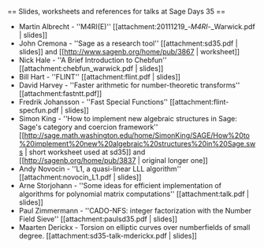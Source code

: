 == Slides, worksheets and references for talks at Sage Days 35 ==

 * Martin Albrecht - ''M4RI(E)'' [[attachment:20111219_-_M4RI_-_Warwick.pdf | slides]]
 * John Cremona - ''Sage as a research tool'' [[attachment:sd35.pdf | slides]] and [[http://www.sagenb.org/home/pub/3867 | worksheet]]
 * Nick Hale - ''A Brief Introduction to Chebfun'' [[attachment:chebfun_warwick.pdf | slides]]
 * Bill Hart - ''FLINT'' [[attachment:flint.pdf | slides]]
 * David Harvey - ''Faster arithmetic for number-theoretic transforms'' [[attachment:fastntt.pdf]]
 * Fredrik Johansson - ''Fast Special Functions'' [[attachment:flint-specfun.pdf | slides]]
 * Simon King - ''How to implement new algebraic structures in Sage: Sage's category and coercion framework'' [[http://sage.math.washington.edu/home/SimonKing/SAGE/How%20to%20implement%20new%20algebraic%20structures%20in%20Sage.sws | short worksheet used at sd35]] and [[http://sagenb.org/home/pub/3837 | original longer one]]
 * Andy Novocin - ''L1, a quasi-linear LLL algorithm'' [[attachment:novocin_L1.pdf | slides]]
 * Arne Storjohann - ''Some ideas for efficient implementation of algorithms for polynomial matrix computations'' [[attachment:talk.pdf | slides]]
 * Paul Zimmermann - ''CADO-NFS: integer factorization with the Number Field Sieve'' [[attachment:paulsd35.pdf | slides]]
 * Maarten Derickx - Torsion on elliptic curves over numberfields of small degree. [[attachment:sd35-talk-mderickx.pdf | slides]]
